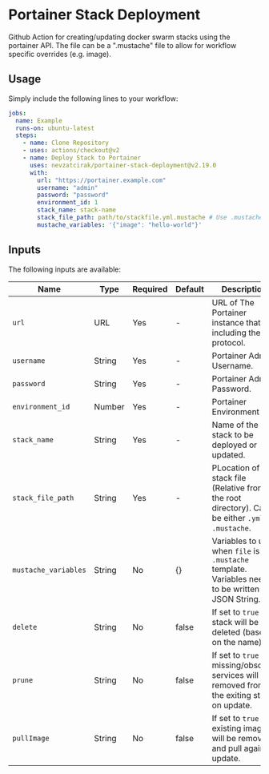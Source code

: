 # Portainer Stack Deployment

Github Action for creating/updating docker swarm stacks using the portainer API. The file can be a ".mustache" file to
allow for workflow specific overrides (e.g. image).

## Usage

Simply include the following lines to your workflow:

```yaml
jobs:
  name: Example
  runs-on: ubuntu-latest
  steps:
    - name: Clone Repository
    - uses: actions/checkout@v2
    - name: Deploy Stack to Portainer
      uses: nevzatcirak/portainer-stack-deployment@v2.19.0
      with:
        url: "https://portainer.example.com"
        username: "admin"
        password: "password"
        environment_id: 1
        stack_name: stack-name
        stack_file_path: path/to/stackfile.yml.mustache # Use .mustache or .yml
        mustache_variables: '{"image": "hello-world"}'
```

## Inputs

The following inputs are available:

| Name                 | Type   | Required | Default | Description                                                                                          |
|----------------------|--------|----------|---------|------------------------------------------------------------------------------------------------------|
| `url`                | URL    | Yes      | -       | URL of The Portainer instance that is including the protocol.                                        |
| `username`           | String | Yes      | -       | Portainer Admin Username.                                                                            |
| `password`           | String | Yes      | -       | Portainer Admin Password.                                                                            |
| `environment_id`     | Number | Yes      | -       | Portainer Environment ID.                                                                            |
| `stack_name`         | String | Yes      | -       | Name of the stack to be deployed or updated.                                                         |
| `stack_file_path`    | String | Yes      | -       | PLocation of the stack file (Relative from the root directory). Can be either `.yml` or `.mustache`. |
| `mustache_variables` | String | No       | {}      | Variables to use when `file` is a `.mustache` template. Variables need to be written as JSON String. |
| `delete`             | String | No       | false   | If set to `true` the stack will be deleted (based on the name).                                      |
| `prune `             | String | No       | false   | If set to `true` missing/obsolete services will be removed from the exiting stack on update.         |
| `pullImage `         | String | No       | false   | If set to `true` existing images will be removed and pull again on update.                           |
